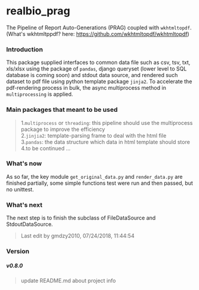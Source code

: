 # realbio_prag
The Pipeline of Report Auto-Generations (PRAG) coupled with `wkhtmltopdf`.      
(What's wkhtmltppdf? here: https://github.com/wkhtmltopdf/wkhtmltopdf)      
        
### Introduction
This package supplied interfaces to common data file such as csv, tsv, txt, xls/xlsx using the package of `pandas`, django queryset (lower level to SQL database is coming soon) and stdout data source, and rendered such dataset to pdf file using python template package `jinja2`. To accelerate the pdf-rendering process in bulk, the async multiprocess method in `multiprocessing` is applied.

### Main packages that meant to be used
>1.`multiprocess` or `threading`: this pipeline should use the multiprocess package to improve the efficiency               
>2.`jinjia2`: template-parsing frame to deal with the html file    
>3.`pandas`: the data structure which data in html template should store   
>4.to be continued ...      

### What's now
As so far, the key module `get_original_data.py` and `render_data.py` are finished partially, some simple functions test were run and then passed, but no unittest.

### What's next
The next step is to finish the subclass of FileDataSource and StdoutDataSource. 
>Last edit by gmdzy2010, 07/24/2018, 11:44:54

### Version
##### v0.8.0
>update README.md about project info
